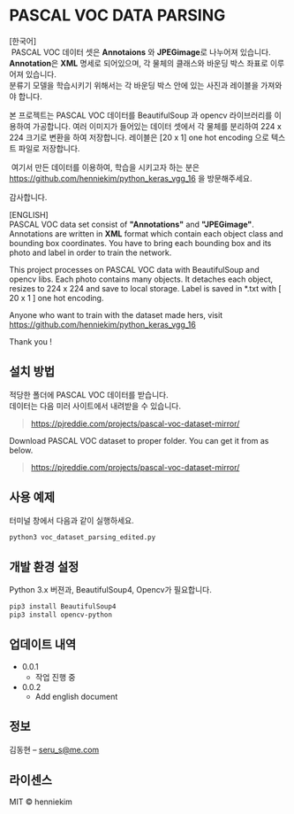 # PASCAL VOC DATA PARSING

\[한국어]  
  PASCAL VOC 데이터 셋은 **Annotaions** 와 **JPEGimage**로 나누어져 있습니다.  
**Annotation**은 **XML** 명세로 되어있으며,
각 물체의 클래스와 바운딩 박스 좌표로 이루어져 있습니다.  
분류기 모델을 학습시키기 위해서는 각 바운딩 박스 안에 있는 사진과 레이블을 가져와야 합니다.  

  본 프로젝트는 PASCAL VOC 데이터를 BeautifulSoup 과 opencv 라이브러리를 이용하여 가공합니다.
여러 이미지가 들어있는 데이터 셋에서 각 물체를 분리하여 224 x 224 크기로 변환을 하여 저장합니다. 
레이블은 [20 x 1] one hot encoding 으로 텍스트 파일로 저장합니다.

  여기서 만든 데이터를 이용하여, 학습을 시키고자 하는 분은 https://github.com/henniekim/python_keras_vgg_16 을 방문해주세요. 
  
감사합니다.

\[ENGLISH]  
  PASCAL VOC data set consist of **"Annotations"** and **"JPEGimage"**. Annotations are written in **XML** format which contain each object class and bounding box coordinates. You have to bring each bounding box and its photo and label in order to train the network.  

  This project processes on PASCAL VOC data with BeautifulSoup and opencv libs. Each photo contains many objects. It detaches each object, resizes to 224 x 224 and save to local storage. Label is saved in \*.txt with [ 20 x 1 ] one hot encoding. 
  
  Anyone who want to train with the dataset made hers, visit https://github.com/henniekim/python_keras_vgg_16
  
Thank you !
 
## 설치 방법

적당한 폴더에 PASCAL VOC 데이터를 받습니다.  
데이터는 다음 미러 사이트에서 내려받을 수 있습니다.  
> https://pjreddie.com/projects/pascal-voc-dataset-mirror/

Download PASCAL VOC dataset to proper folder.
You can get it from as below.
> https://pjreddie.com/projects/pascal-voc-dataset-mirror/
 
## 사용 예제
터미널 창에서 다음과 같이 실행하세요.
```sh
python3 voc_dataset_parsing_edited.py
```
## 개발 환경 설정
Python 3.x 버젼과, BeautifulSoup4, Opencv가 필요합니다.
```sh
pip3 install BeautifulSoup4
pip3 install opencv-python
```
 
## 업데이트 내역

* 0.0.1
    * 작업 진행 중
* 0.0.2
    * Add english document
 
## 정보

김동현 – seru_s@me.com

## 라이센스
MIT © henniekim

<!-- Markdown link & img dfn's -->
[npm-image]: https://img.shields.io/npm/v/datadog-metrics.svg?style=flat-square
[npm-url]: https://npmjs.org/package/datadog-metrics
[npm-downloads]: https://img.shields.io/npm/dm/datadog-metrics.svg?style=flat-square
[travis-image]: https://img.shields.io/travis/dbader/node-datadog-metrics/master.svg?style=flat-square
[travis-url]: https://travis-ci.org/dbader/node-datadog-metrics
[wiki]: https://github.com/yourname/yourproject/wiki
